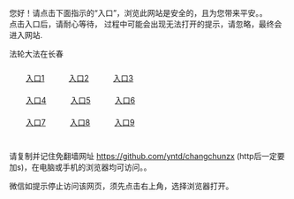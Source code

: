 您好！请点击下面指示的“入口”，浏览此网站是安全的，且为您带来平安。。 <br/>
点击入口后，请耐心等待， 过程中可能会出现无法打开的提示，请忽略，最终会进入网站. </br>

法轮大法在长春<br/>
<div style="padding:10px"><a style="margin:20px" target="_blank" href="https://d7t1t9p90m461.cloudfront.net/2Qpsp?vduhkrza" id="ccLink1" rel="nofollow">入口1</a> <a target="_blank" style="margin:20px" href="https://dk7kun02ztgj8.cloudfront.net/2Qpsp?pkccbl" id="ccLink2" rel="nofollow">入口2</a> <a style="margin:20px" target="_blank" href="https://dtpi9av6d1k8i.cloudfront.net/2Qpsp?urxfqn" id="ccLink3" rel="nofollow">入口3</a></div>

<div style="padding:10px" ><a style="margin:20px" target="_blank" href="https://d7t1t9p90m461.cloudfront.net/2Qpsp?vduhkrza" id="ccLink4" rel="nofollow">入口4</a> <a style="margin:20px" href="https://dk7kun02ztgj8.cloudfront.net/2Qpsp?pkccbl" target="_blank" id="ccLink5" rel="nofollow">入口5</a> <a style="margin:20px" href="https://dtpi9av6d1k8i.cloudfront.net/2Qpsp?urxfqn" target="_blank" id="ccLink6" rel="nofollow">入口6</a></div>

<div style="padding:10px"><a style="margin:20px" target="_blank" href="https://d7t1t9p90m461.cloudfront.net/2Qpsp?vduhkrza" id="ccLink7" rel="nofollow">入口7</a> <a style="margin:20px" href="https://dk7kun02ztgj8.cloudfront.net/2Qpsp?pkccbl" target="_blank" id="ccLink8" rel="nofollow">入口8</a> <a style="margin:20px" target="_blank" href="https://dtpi9av6d1k8i.cloudfront.net/2Qpsp?urxfqn" id="ccLink9" rel="nofollow">入口9</a></div>

<br/>



请复制并记住免翻墙网址 https://github.com/yntd/changchunzx (http后一定要加s)，在电脑或手机的浏览器均可访问。。<br/>

微信如提示停止访问该网页，须先点击右上角，选择浏览器打开。
